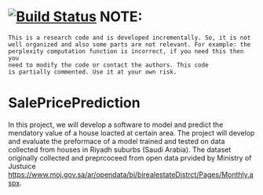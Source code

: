 [![Build Status](https://travis-ci.org/isultane/SalePricePrediction.svg?branch=master)](https://travis-ci.org/isultane/SalePricePrediction)
NOTE:
==============
	This is a research code and is developed incrementally. So, it is not
	well organized and also some parts are not relevant. For example: the
	perplexity computation function is incorrect, if you need this then you
	need to modify the code or contact the authors. This code
	is partially commented. Use it at your own risk.
  
# SalePricePrediction
In this project, we will develop a software to model and predict the mendatory value of a house loacted at certain area. The project will develop and evaluate the preformace of a model trained and tested on data collected from houses in Riyadh suburbs (Saudi Arabia). The dataset originally collected and preprcoceed from open data prvided by Ministry of Justuice https://www.moj.gov.sa/ar/opendata/bi/birealestateDistrct/Pages/Monthly.aspx. 

